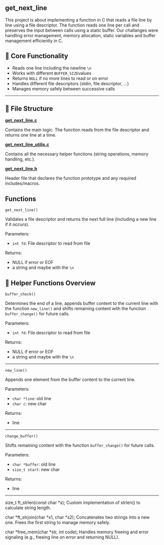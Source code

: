 ## get_next_line
This project is about implementing a function in C that reads a file line by line using a file descriptor.
The function reads one line per call and preserves the input between calls using a static buffer. Our challanges were handling error management, memory allocation, static variables and buffer management efficiently in C.

## 🧠 Core Functionality

- Reads one line including the newline ```\n```
- Works with different ```BUFFER_SIZE```values
- Returns ```NULL``` if no more lines to read or on error 
- Handles different file descriptors (stdin, file descriptor, ...)
- Manages memory safely between successive calls
---

## 📁 File Structure
[**get_next_line.c**](get_next_line.c)

 Contains the main logic. The function reads from the file descriptor and returns one line at a time.

[**get_next_line_utilis.c**](get_next_line_utilis.c)

  Contains all the necessary helper functions (string operations, memory handling, etc.).
  
[**get_next_line.h**](get_next_line.h)

  Header file that declares the function prototype and any required includes/macros.
## Functions
```get_next_line()```

Validates a file descriptor and returns the next full line (including a new line if it occurs).

Parameters:

- ```int fd```: File descriptor to read from file

Returns:
- NULL if error or EOF
- a string and maybe with the ```\n```

## 🔧 Helper Functions Overview

```buffer_check()```

Determines the end of a line, appends buffer content to the current line with the function ```new_line()``` and shifts remaining content with the function ```buffer_change()``` for future calls.

Parameters:

- ```int fd```: File descriptor to read from file

Returns:
- NULL if error or EOF
- a string and maybe with the ```\n```
---
```new_line()```

Appends one element from the buffer content to the current line.

Parameters:

- ```char *line```: old line
- ```char c```: new char

Returns:
- line
---
```change_buffer()```

Shifts remaining content with the function ```buffer_change()``` for future calls.

Parameters:

- ```char *buffer```: old line
- ```size_t start```: new char

Returns:
- line
---
size_t ft_strlen(const char *s);
Custom implementation of strlen() to calculate string length.

char *ft_strjoin(char *s1, char *s2);
Concatenates two strings into a new one. Frees the first string to manage memory safely.

char *free_mem(char *str, int code);
Handles memory freeing and error signaling (e.g., freeing line on error and returning NULL).
